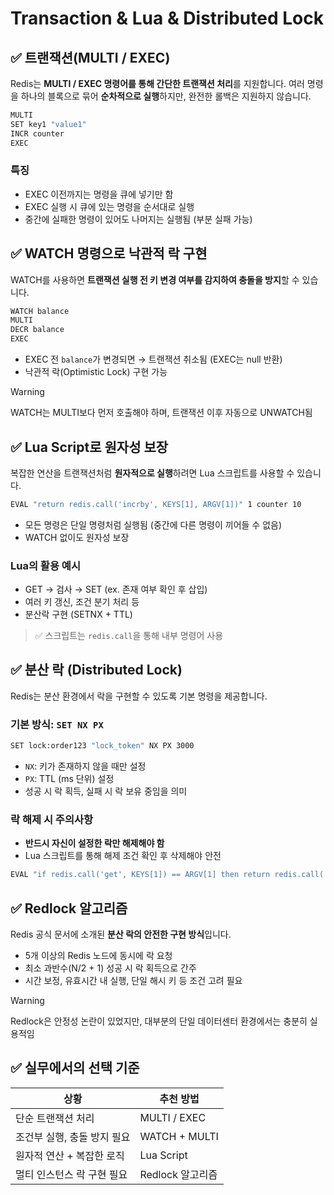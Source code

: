 # Transaction & Lua & Distributed Lock

## ✅ 트랜잭션(MULTI / EXEC)

Redis는 **MULTI / EXEC 명령어를 통해 간단한 트랜잭션 처리**를 지원합니다. 여러 명령을 하나의 블록으로 묶어 **순차적으로 실행**하지만, 완전한 롤백은 지원하지 않습니다.

```bash
MULTI
SET key1 "value1"
INCR counter
EXEC
```

### 특징

- EXEC 이전까지는 명령을 큐에 넣기만 함
- EXEC 실행 시 큐에 있는 명령을 순서대로 실행
- 중간에 실패한 명령이 있어도 나머지는 실행됨 (부분 실패 가능)

## ✅ WATCH 명령으로 낙관적 락 구현

WATCH를 사용하면 **트랜잭션 실행 전 키 변경 여부를 감지하여 충돌을 방지**할 수 있습니다.

```bash
WATCH balance
MULTI
DECR balance
EXEC
```

- EXEC 전 `balance`가 변경되면 → 트랜잭션 취소됨 (EXEC는 null 반환)
- 낙관적 락(Optimistic Lock) 구현 가능

> [!WARNING]
> WATCH는 MULTI보다 먼저 호출해야 하며, 트랜잭션 이후 자동으로 UNWATCH됨

## ✅ Lua Script로 원자성 보장

복잡한 연산을 트랜잭션처럼 **원자적으로 실행**하려면 Lua 스크립트를 사용할 수 있습니다.

```bash
EVAL "return redis.call('incrby', KEYS[1], ARGV[1])" 1 counter 10
```

- 모든 명령은 단일 명령처럼 실행됨 (중간에 다른 명령이 끼어들 수 없음)
- WATCH 없이도 원자성 보장

### Lua의 활용 예시

- GET → 검사 → SET (ex. 존재 여부 확인 후 삽입)
- 여러 키 갱신, 조건 분기 처리 등
- 분산락 구현 (SETNX + TTL)

> ✅ 스크립트는 `redis.call`을 통해 내부 명령어 사용

## ✅ 분산 락 (Distributed Lock)

Redis는 분산 환경에서 락을 구현할 수 있도록 기본 명령을 제공합니다.

### 기본 방식: `SET NX PX`

```bash
SET lock:order123 "lock_token" NX PX 3000
```

- `NX`: 키가 존재하지 않을 때만 설정
- `PX`: TTL (ms 단위) 설정
- 성공 시 락 획득, 실패 시 락 보유 중임을 의미

### 락 해제 시 주의사항

- **반드시 자신이 설정한 락만 해제해야 함**
- Lua 스크립트를 통해 해제 조건 확인 후 삭제해야 안전

```lua
EVAL "if redis.call('get', KEYS[1]) == ARGV[1] then return redis.call('del', KEYS[1]) else return 0 end" 1 lock:order123 lock_token
```

## ✅ Redlock 알고리즘

Redis 공식 문서에 소개된 **분산 락의 안전한 구현 방식**입니다.

- 5개 이상의 Redis 노드에 동시에 락 요청
- 최소 과반수(N/2 + 1) 성공 시 락 획득으로 간주
- 시간 보정, 유효시간 내 실행, 단일 해시 키 등 조건 고려 필요

> [!WARNING]
> Redlock은 안정성 논란이 있었지만, 대부분의 단일 데이터센터 환경에서는 충분히 실용적임

## ✅ 실무에서의 선택 기준

| 상황                        | 추천 방법        |
| --------------------------- | ---------------- |
| 단순 트랜잭션 처리          | MULTI / EXEC     |
| 조건부 실행, 충돌 방지 필요 | WATCH + MULTI    |
| 원자적 연산 + 복잡한 로직   | Lua Script       |
| 멀티 인스턴스 락 구현 필요  | Redlock 알고리즘 |
